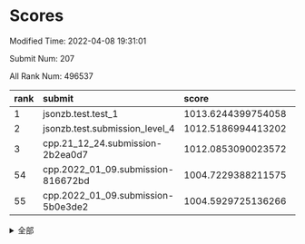 # Scores

Modified Time: 2022-04-08 19:31:01

Submit Num: 207

All Rank Num: 496537

| rank |               submit               |       score        |       sigma        | pk_num |
| :--- | :--------------------------------- | :----------------- | :----------------- | :----- |
| 1    | jsonzb.test.test_1                 | 1013.6244399754058 | 0.8328230987455566 | 9593   |
| 2    | jsonzb.test.submission_level_4     | 1012.5186994413202 | 0.7965788655807623 | 9595   |
| 3    | cpp.21_12_24.submission-2b2ea0d7   | 1012.0853090023572 | 0.8013858567795596 | 9591   |
| 54   | cpp.2022_01_09.submission-816672bd | 1004.7229388211575 | 0.7101414528892809 | 9597   |
| 55   | cpp.2022_01_09.submission-5b0e3de2 | 1004.5929725136266 | 0.7163917059795833 | 9599   |


<details>
<summary>全部</summary>

| rank |                 submit                 |       score        |       sigma        | pk_num |
| :--- | :------------------------------------- | :----------------- | :----------------- | :----- |
| 1    | jsonzb.test.test_1                     | 1013.6244399754058 | 0.8328230987455566 | 9593   |
| 2    | jsonzb.test.submission_level_4         | 1012.5186994413202 | 0.7965788655807623 | 9595   |
| 3    | cpp.21_12_24.submission-2b2ea0d7       | 1012.0853090023572 | 0.8013858567795596 | 9591   |
| 4    | gobigger.level_3.submission_level_3_36 | 1011.6939471496423 | 0.7790895751773567 | 9593   |
| 5    | gobigger.level_3.submission_level_3_47 | 1011.3961244315144 | 0.7783542112722276 | 9596   |
| 6    | gobigger.level_3.submission_level_3_37 | 1011.3942119328469 | 0.7609826352288993 | 9596   |
| 7    | gobigger.level_3.submission_level_3_3  | 1011.2214623444403 | 0.7645445973362895 | 9593   |
| 8    | gobigger.level_3.submission_level_3_9  | 1011.0022377578405 | 0.7602857767112267 | 9596   |
| 9    | gobigger.level_3.submission_level_3_30 | 1010.8993737647323 | 0.7581426423625239 | 9596   |
| 10   | gobigger.level_3.submission_level_3_46 | 1010.8470721453655 | 0.7602236838545533 | 9593   |
| 11   | gobigger.level_3.submission_level_3_28 | 1010.7902878121935 | 0.7537182668898533 | 9595   |
| 12   | gobigger.level_3.submission_level_3_19 | 1010.7204089031331 | 0.7744688708396696 | 9595   |
| 13   | gobigger.level_3.submission_level_3_40 | 1010.707720836289  | 0.7701250786919582 | 9594   |
| 14   | gobigger.level_3.submission_level_3_27 | 1010.6605422294823 | 0.7642307141397724 | 9599   |
| 15   | gobigger.level_3.submission_level_3_2  | 1010.62032229391   | 0.761571780594515  | 9596   |
| 16   | gobigger.level_3.submission_level_3_34 | 1010.529203131361  | 0.7630126822847559 | 9590   |
| 17   | gobigger.level_3.submission_level_3_15 | 1010.4138830909874 | 0.79590437697007   | 9595   |
| 18   | gobigger.level_3.submission_level_3_1  | 1010.3770301821841 | 0.7821567450765567 | 9604   |
| 19   | gobigger.level_3.submission_level_3_42 | 1010.1796277412371 | 0.7691252190265176 | 9593   |
| 20   | gobigger.level_3.submission_level_3_10 | 1010.1153756763005 | 0.744534478448178  | 9596   |
| 21   | gobigger.level_3.submission_level_3_23 | 1010.1037878491143 | 0.76887163012519   | 9594   |
| 22   | gobigger.level_3.submission_level_3_45 | 1010.032094641083  | 0.742243497397108  | 9597   |
| 23   | gobigger.level_3.submission_level_3_18 | 1009.9884404868462 | 0.7363549756251282 | 9594   |
| 24   | gobigger.level_3.submission_level_3_49 | 1009.9563311116797 | 0.7540867230172632 | 9598   |
| 25   | gobigger.level_3.submission_level_3_14 | 1009.9218708274075 | 0.7490268047513854 | 9596   |
| 26   | gobigger.level_3.submission_level_3_7  | 1009.9168881485825 | 0.7708021422830477 | 9591   |
| 27   | gobigger.level_3.submission_level_3_0  | 1009.8740150397492 | 0.7622230153302281 | 9598   |
| 28   | gobigger.level_3.submission_level_3_39 | 1009.8634489439562 | 0.7650958754799569 | 9593   |
| 29   | gobigger.level_3.submission_level_3_43 | 1009.8421530167686 | 0.760059758044765  | 9602   |
| 30   | gobigger.level_3.submission_level_3_26 | 1009.7693277565022 | 0.760297437795599  | 9598   |
| 31   | gobigger.level_3.submission_level_3_41 | 1009.7639421559923 | 0.7489680648788245 | 9598   |
| 32   | gobigger.level_3.submission_level_3_33 | 1009.7517883340792 | 0.7830197617533046 | 9597   |
| 33   | gobigger.level_3.submission_level_3_5  | 1009.7515444855098 | 0.7517103527813632 | 9591   |
| 34   | gobigger.level_3.submission_level_3_38 | 1009.6892738206685 | 0.7510736029729819 | 9596   |
| 35   | gobigger.level_3.submission_level_3_12 | 1009.6640980551718 | 0.7433441315759893 | 9597   |
| 36   | gobigger.level_3.submission_level_3_4  | 1009.6590130257435 | 0.7625830000373703 | 9599   |
| 37   | gobigger.level_3.submission_level_3_24 | 1009.5615293870617 | 0.7572658973276828 | 9599   |
| 38   | gobigger.level_3.submission_level_3_44 | 1009.4984746176625 | 0.7643022704613989 | 9597   |
| 39   | gobigger.level_3.submission_level_3_16 | 1009.4533319129563 | 0.7384438719801338 | 9594   |
| 40   | gobigger.level_3.submission_level_3_13 | 1009.3659058530156 | 0.7555764779283923 | 9593   |
| 41   | gobigger.level_3.submission_level_3_32 | 1009.3513283066485 | 0.7570323094374342 | 9595   |
| 42   | gobigger.level_3.submission_level_3_35 | 1009.3440831288999 | 0.7433163734412068 | 9589   |
| 43   | gobigger.level_3.submission_level_3_20 | 1009.3178760169088 | 0.7426688491668205 | 9593   |
| 44   | gobigger.level_3.submission_level_3_22 | 1009.2916413559489 | 0.7528525960281873 | 9591   |
| 45   | gobigger.level_3.submission_level_3_25 | 1009.2752853975973 | 0.7490226216707881 | 9598   |
| 46   | gobigger.level_3.submission_level_3_48 | 1009.2043278806143 | 0.7417941132686158 | 9596   |
| 47   | gobigger.level_3.submission_level_3_31 | 1009.1214801167084 | 0.7739928768708428 | 9599   |
| 48   | gobigger.level_3.submission_level_3_29 | 1009.0738883762912 | 0.7706268048752515 | 9596   |
| 49   | gobigger.level_3.submission_level_3_6  | 1008.9480808539424 | 0.7442465659910281 | 9595   |
| 50   | gobigger.level_3.submission_level_3_21 | 1008.9361329911483 | 0.7584899011332348 | 9597   |
| 51   | gobigger.level_3.submission_level_3_8  | 1008.57850175422   | 0.7372436268365606 | 9597   |
| 52   | gobigger.level_3.submission_level_3_17 | 1008.5339256214853 | 0.7249731307714626 | 9594   |
| 53   | gobigger.level_3.submission_level_3_11 | 1008.3800559134768 | 0.7535500193501132 | 9594   |
| 54   | cpp.2022_01_09.submission-816672bd     | 1004.7229388211575 | 0.7101414528892809 | 9597   |
| 55   | cpp.2022_01_09.submission-5b0e3de2     | 1004.5929725136266 | 0.7163917059795833 | 9599   |
| 56   | gobigger.level_1.submission_level_1_37 | 1004.5208146801601 | 0.7161210651005947 | 9590   |
| 57   | gobigger.level_1.submission_level_1_22 | 1004.460272867628  | 0.7255034766847894 | 9600   |
| 58   | gobigger.level_1.submission_level_1_10 | 1004.3706953330008 | 0.7157552572410383 | 9596   |
| 59   | gobigger.level_1.submission_level_1_17 | 1004.3565590966638 | 0.7172204314755867 | 9592   |
| 60   | gobigger.level_1.submission_level_1_12 | 1004.2059249113934 | 0.7195021653915176 | 9590   |
| 61   | gobigger.level_1.submission_level_1_29 | 1004.1922390000298 | 0.7135807475959761 | 9596   |
| 62   | gobigger.level_1.submission_level_1_2  | 1004.1683182177121 | 0.7226916781497362 | 9593   |
| 63   | gobigger.level_1.submission_level_1_15 | 1004.1172353265723 | 0.7064697593390324 | 9596   |
| 64   | gobigger.level_1.submission_level_1_4  | 1003.9925475173458 | 0.7359723052306221 | 9593   |
| 65   | gobigger.level_1.submission_level_1_45 | 1003.9853147155092 | 0.7128739450356777 | 9603   |
| 66   | gobigger.level_1.submission_level_1_18 | 1003.9367078847793 | 0.7175189109952681 | 9596   |
| 67   | gobigger.level_1.submission_level_1_0  | 1003.7425937086119 | 0.7279504742470252 | 9592   |
| 68   | gobigger.level_1.submission_level_1_28 | 1003.7375102817487 | 0.716961115482752  | 9595   |
| 69   | gobigger.level_1.submission_level_1_11 | 1003.5913821574934 | 0.7097177232753558 | 9595   |
| 70   | gobigger.level_1.submission_level_1_31 | 1003.5906804599558 | 0.724018859491816  | 9594   |
| 71   | gobigger.level_1.submission_level_1_25 | 1003.5793363375905 | 0.711517053604725  | 9594   |
| 72   | gobigger.level_1.submission_level_1_40 | 1003.5408490897361 | 0.7138101127319084 | 9596   |
| 73   | gobigger.level_1.submission_level_1_34 | 1003.5340475656716 | 0.7061143483666079 | 9602   |
| 74   | gobigger.level_1.submission_level_1_7  | 1003.4740294986502 | 0.7213086129673555 | 9592   |
| 75   | gobigger.level_1.submission_level_1_43 | 1003.4435640874968 | 0.7017049424071117 | 9598   |
| 76   | gobigger.level_1.submission_level_1_20 | 1003.4180233119757 | 0.7215562419557471 | 9592   |
| 77   | gobigger.level_1.submission_level_1_47 | 1003.4104382387927 | 0.7145698753846822 | 9599   |
| 78   | gobigger.level_1.submission_level_1_32 | 1003.3919356293117 | 0.7348169818109692 | 9598   |
| 79   | gobigger.level_1.submission_level_1_33 | 1003.3719537625657 | 0.7210899225176526 | 9590   |
| 80   | gobigger.level_1.submission_level_1_48 | 1003.3275253920582 | 0.719736805175926  | 9599   |
| 81   | gobigger.level_1.submission_level_1_21 | 1003.278355712725  | 0.7103778094330268 | 9593   |
| 82   | gobigger.level_1.submission_level_1_30 | 1003.1241512631597 | 0.7271014157713381 | 9599   |
| 83   | gobigger.level_1.submission_level_1_8  | 1003.0995625488634 | 0.706758840993683  | 9588   |
| 84   | gobigger.level_1.submission_level_1_16 | 1003.0314248256269 | 0.7068125237428416 | 9593   |
| 85   | gobigger.level_1.submission_level_1_5  | 1003.0196878308848 | 0.7169725795811638 | 9593   |
| 86   | gobigger.level_1.submission_level_1_41 | 1003.0152245645758 | 0.7149561013248149 | 9594   |
| 87   | gobigger.level_1.submission_level_1_49 | 1002.897229771068  | 0.7134535325094699 | 9588   |
| 88   | gobigger.level_1.submission_level_1_19 | 1002.8182639198683 | 0.7121501405228006 | 9595   |
| 89   | gobigger.level_1.submission_level_1_35 | 1002.6925878576587 | 0.7130153035886659 | 9601   |
| 90   | gobigger.level_1.submission_level_1_1  | 1002.671136636839  | 0.7132848162943297 | 9591   |
| 91   | gobigger.level_1.submission_level_1_6  | 1002.6687599759608 | 0.7094923705293772 | 9589   |
| 92   | gobigger.level_1.submission_level_1_42 | 1002.6683829110698 | 0.7024663505411732 | 9593   |
| 93   | gobigger.level_1.submission_level_1_26 | 1002.6615943762873 | 0.7228502488977607 | 9599   |
| 94   | gobigger.level_1.submission_level_1_13 | 1002.6233350150578 | 0.7197886315872521 | 9597   |
| 95   | gobigger.level_1.submission_level_1_23 | 1002.5489099278129 | 0.7162728515749864 | 9598   |
| 96   | gobigger.level_1.submission_level_1_9  | 1002.5165281153884 | 0.7072346554644483 | 9596   |
| 97   | gobigger.level_1.submission_level_1_46 | 1002.4780639062451 | 0.70038782371787   | 9595   |
| 98   | gobigger.level_1.submission_level_1_36 | 1002.4024338540269 | 0.714785980799385  | 9597   |
| 99   | gobigger.level_1.submission_level_1_14 | 1002.3210102395554 | 0.7071439772136848 | 9597   |
| 100  | gobigger.level_1.submission_level_1_38 | 1002.2103018094095 | 0.7186618147929033 | 9593   |
| 101  | gobigger.level_1.submission_level_1_39 | 1002.1135955794808 | 0.7064122962880908 | 9600   |
| 102  | gobigger.level_1.submission_level_1_44 | 1002.0902659982925 | 0.7105704658886379 | 9595   |
| 103  | gobigger.level_1.submission_level_1_3  | 1002.0890403508162 | 0.7099691587060287 | 9596   |
| 104  | gobigger.level_1.submission_level_1_27 | 1001.7780611503866 | 0.7080277980341265 | 9594   |
| 105  | gobigger.level_1.submission_level_1_24 | 1000.9956538541006 | 0.7109123173109975 | 9592   |
| 106  | gobigger.random.submission_random_10   | 998.0352636207275  | 0.6999528140820565 | 9596   |
| 107  | gobigger.random.submission_random_26   | 997.5944619558461  | 0.6969956833536913 | 9594   |
| 108  | gobigger.random.submission_random_15   | 997.3954778404175  | 0.7017629146878599 | 9591   |
| 109  | gobigger.random.submission_random_25   | 996.9885112991171  | 0.6983208749249481 | 9596   |
| 110  | gobigger.random.submission_random_13   | 996.9853502348692  | 0.7047731146502076 | 9592   |
| 111  | gobigger.random.submission_random_22   | 996.9705743612143  | 0.713487948278313  | 9592   |
| 112  | gobigger.random.submission_random_41   | 996.9105153155015  | 0.7092847666011705 | 9594   |
| 113  | gobigger.random.submission_random_49   | 996.8776839458166  | 0.7114058826152434 | 9596   |
| 114  | gobigger.random.submission_random_35   | 996.8293158883713  | 0.7059522555338398 | 9596   |
| 115  | gobigger.random.submission_random_34   | 996.757300885273   | 0.7067765907059305 | 9596   |
| 116  | gobigger.random.submission_random_39   | 996.543929565506   | 0.711108483334754  | 9593   |
| 117  | gobigger.random.submission_random_7    | 996.5190088679615  | 0.7132892603825486 | 9590   |
| 118  | gobigger.random.submission_random_21   | 996.4277466841643  | 0.7009694268382097 | 9595   |
| 119  | gobigger.random.submission_random_28   | 996.398074489297   | 0.7131272612650756 | 9590   |
| 120  | gobigger.random.submission_random_6    | 996.3084738951404  | 0.6970649321593219 | 9594   |
| 121  | gobigger.random.submission_random_32   | 996.2475953652418  | 0.7052436691589015 | 9598   |
| 122  | gobigger.random.submission_random_1    | 996.2443668097555  | 0.7148219169897461 | 9595   |
| 123  | gobigger.random.submission_random_42   | 996.1955664305569  | 0.7165913244180383 | 9590   |
| 124  | gobigger.random.submission_random_3    | 996.1603233913095  | 0.7118810990746988 | 9596   |
| 125  | gobigger.random.submission_random_17   | 996.1539703279261  | 0.7079861091736541 | 9595   |
| 126  | gobigger.random.submission_random_20   | 996.0887974506501  | 0.7082674865210689 | 9601   |
| 127  | gobigger.random.submission_random_14   | 996.0736689391314  | 0.7112257893540621 | 9592   |
| 128  | gobigger.random.submission_random_12   | 996.0698915553371  | 0.7221174645188748 | 9593   |
| 129  | gobigger.random.submission_random_23   | 996.0585394879041  | 0.7163998007547927 | 9589   |
| 130  | gobigger.random.submission_random_9    | 996.0498731120889  | 0.7046894507087776 | 9595   |
| 131  | gobigger.random.submission_random_46   | 995.8818957378152  | 0.7065736959029851 | 9593   |
| 132  | gobigger.random.submission_random_4    | 995.8514444300599  | 0.7014742337357219 | 9592   |
| 133  | gobigger.random.submission_random_2    | 995.8008026185468  | 0.7136385887247287 | 9596   |
| 134  | gobigger.random.submission_random_29   | 995.791843447526   | 0.7193765347945995 | 9595   |
| 135  | gobigger.random.submission_random_31   | 995.7646471973081  | 0.7158657118728488 | 9594   |
| 136  | gobigger.random.submission_random_36   | 995.7325606900864  | 0.7090680521738072 | 9597   |
| 137  | gobigger.random.submission_random_47   | 995.7068211459837  | 0.7062789057218106 | 9596   |
| 138  | gobigger.random.submission_random_37   | 995.6908154867917  | 0.7292884617763273 | 9600   |
| 139  | gobigger.random.submission_random_43   | 995.6796965435365  | 0.7103857434703401 | 9593   |
| 140  | gobigger.random.submission_random_5    | 995.6728619530576  | 0.7057601319630552 | 9596   |
| 141  | gobigger.random.submission_random_44   | 995.6720855744932  | 0.703742402941431  | 9595   |
| 142  | gobigger.random.submission_random_40   | 995.6687154972722  | 0.7227050206085761 | 9595   |
| 143  | gobigger.random.submission_random_19   | 995.6536088317844  | 0.7080170659724946 | 9595   |
| 144  | gobigger.random.submission_random_8    | 995.606867584737   | 0.7175993464215107 | 9592   |
| 145  | gobigger.random.submission_random_16   | 995.6020338451325  | 0.7265876156536962 | 9594   |
| 146  | gobigger.random.submission_random_45   | 995.5888966459885  | 0.7093285056374644 | 9592   |
| 147  | gobigger.random.submission_random_0    | 995.3703144801123  | 0.7022846895901297 | 9596   |
| 148  | gobigger.random.submission_random_18   | 995.3629580455361  | 0.7047934521954095 | 9590   |
| 149  | gobigger.random.submission_random_11   | 995.343872862699   | 0.7184710201439282 | 9600   |
| 150  | gobigger.random.submission_random_24   | 995.2399005388916  | 0.6934477262088063 | 9597   |
| 151  | gobigger.random.submission_random_33   | 995.235800077411   | 0.7270555297212422 | 9595   |
| 152  | gobigger.random.submission_random_27   | 994.9433040627076  | 0.7169165437133609 | 9590   |
| 153  | gobigger.random.submission_random_48   | 994.7723914965222  | 0.7240758282366175 | 9594   |
| 154  | gobigger.random.submission_random_38   | 994.3495276539794  | 0.7223709961092472 | 9594   |
| 155  | gobigger.random.submission_random_30   | 994.2822827750571  | 0.7215124918977082 | 9599   |
| 156  | gobigger.level_2.submission_level_2_10 | 994.1168714901723  | 0.7267388733318503 | 9596   |
| 157  | gobigger.level_2.submission_level_2_47 | 994.0665144173901  | 0.7335696028584046 | 9597   |
| 158  | gobigger.level_2.submission_level_2_42 | 993.9438209540485  | 0.7504024427076001 | 9592   |
| 159  | gobigger.level_2.submission_level_2_33 | 993.7334252492988  | 0.7484819672658362 | 9597   |
| 160  | gobigger.level_2.submission_level_2_20 | 993.6944849223294  | 0.7282860105942998 | 9592   |
| 161  | gobigger.level_2.submission_level_2_19 | 993.6844967076848  | 0.7257807028170994 | 9593   |
| 162  | gobigger.level_2.submission_level_2_18 | 993.6538675780976  | 0.7478078707760528 | 9596   |
| 163  | gobigger.level_2.submission_level_2_13 | 993.4892064639823  | 0.7275305380623257 | 9597   |
| 164  | gobigger.level_2.submission_level_2_3  | 993.4659767369388  | 0.7469436701043196 | 9594   |
| 165  | gobigger.level_2.submission_level_2_43 | 993.4389739802906  | 0.7403106697684484 | 9595   |
| 166  | gobigger.level_2.submission_level_2_1  | 993.1816787658046  | 0.7457682784069125 | 9594   |
| 167  | gobigger.level_2.submission_level_2_4  | 992.9709224171797  | 0.7493934488256322 | 9595   |
| 168  | gobigger.level_2.submission_level_2_24 | 992.9535238122328  | 0.7431373855397955 | 9597   |
| 169  | gobigger.level_2.submission_level_2_0  | 992.9136549043584  | 0.7456962768620405 | 9596   |
| 170  | gobigger.level_2.submission_level_2_7  | 992.8358722826177  | 0.766515889207117  | 9593   |
| 171  | gobigger.level_2.submission_level_2_21 | 992.8302803081057  | 0.7301890902813241 | 9592   |
| 172  | gobigger.level_2.submission_level_2_29 | 992.7534377882178  | 0.7491857987740739 | 9592   |
| 173  | gobigger.level_2.submission_level_2_11 | 992.7418179810361  | 0.721376964547906  | 9591   |
| 174  | gobigger.level_2.submission_level_2_44 | 992.7224659048427  | 0.7276706764243165 | 9599   |
| 175  | gobigger.level_2.submission_level_2_48 | 992.7022542350045  | 0.7615554096572883 | 9596   |
| 176  | gobigger.level_2.submission_level_2_27 | 992.5727669744107  | 0.7386710477090406 | 9595   |
| 177  | gobigger.level_2.submission_level_2_12 | 992.5595877770776  | 0.7489403203219537 | 9597   |
| 178  | gobigger.level_2.submission_level_2_23 | 992.5296903211173  | 0.7550155003304668 | 9595   |
| 179  | gobigger.level_2.submission_level_2_15 | 992.4378594987104  | 0.7373472137827461 | 9599   |
| 180  | gobigger.level_2.submission_level_2_6  | 992.4095740277797  | 0.7374369579226105 | 9591   |
| 181  | gobigger.level_2.submission_level_2_31 | 992.3997245634042  | 0.7672887865166019 | 9594   |
| 182  | gobigger.level_2.submission_level_2_25 | 992.3735514379238  | 0.7352449895555134 | 9590   |
| 183  | gobigger.level_2.submission_level_2_26 | 992.3698122873827  | 0.7479721375728813 | 9598   |
| 184  | gobigger.level_2.submission_level_2_32 | 992.3394237660308  | 0.7530664032185443 | 9598   |
| 185  | gobigger.level_2.submission_level_2_16 | 992.1147494510562  | 0.743870560931403  | 9594   |
| 186  | gobigger.level_2.submission_level_2_5  | 992.1000495987646  | 0.7441460656286525 | 9598   |
| 187  | gobigger.level_2.submission_level_2_41 | 992.0545375585384  | 0.7349547035577608 | 9595   |
| 188  | gobigger.level_2.submission_level_2_36 | 992.0209902375292  | 0.7432282260775893 | 9595   |
| 189  | gobigger.level_2.submission_level_2_9  | 991.9567498455971  | 0.757279548476758  | 9592   |
| 190  | gobigger.level_2.submission_level_2_35 | 991.9470203718838  | 0.7279999050560122 | 9590   |
| 191  | gobigger.level_2.submission_level_2_39 | 991.830101990235   | 0.758150562201279  | 9596   |
| 192  | gobigger.level_2.submission_level_2_34 | 991.8002856024332  | 0.7398508473015847 | 9595   |
| 193  | gobigger.level_2.submission_level_2_14 | 991.7346954036082  | 0.7336325238820576 | 9593   |
| 194  | gobigger.level_2.submission_level_2_37 | 991.6336832048431  | 0.7663254189573524 | 9593   |
| 195  | gobigger.level_2.submission_level_2_38 | 991.5858153579094  | 0.7522872445661823 | 9599   |
| 196  | gobigger.level_2.submission_level_2_40 | 991.417039431308   | 0.7690641041018087 | 9601   |
| 197  | gobigger.level_2.submission_level_2_8  | 991.3649807430583  | 0.7638396462966293 | 9593   |
| 198  | gobigger.level_2.submission_level_2_17 | 991.2914103915833  | 0.7401092758528606 | 9593   |
| 199  | gobigger.level_2.submission_level_2_46 | 991.2718916958397  | 0.7508460780309487 | 9593   |
| 200  | gobigger.level_2.submission_level_2_49 | 991.1316295923831  | 0.7663745618660925 | 9595   |
| 201  | gobigger.level_2.submission_level_2_45 | 990.9518982476775  | 0.7610173329659905 | 9596   |
| 202  | gobigger.level_2.submission_level_2_2  | 990.8836328340875  | 0.7482835939130495 | 9597   |
| 203  | gobigger.level_2.submission_level_2_22 | 990.8558322095307  | 0.7620067919113527 | 9594   |
| 204  | gobigger.level_2.submission_level_2_30 | 990.4606442761205  | 0.7659833775918141 | 9593   |
| 205  | gobigger.level_2.submission_level_2_28 | 990.4283265847837  | 0.7514984801754776 | 9593   |
| 206  | gobigger.none.submission_none_0        | 976.7487683429737  | 1.372094196216706  | 9595   |
| 207  | gobigger.none.submission_none_1        | 976.3994812388487  | 1.376447791086484  | 9600   |

</details>